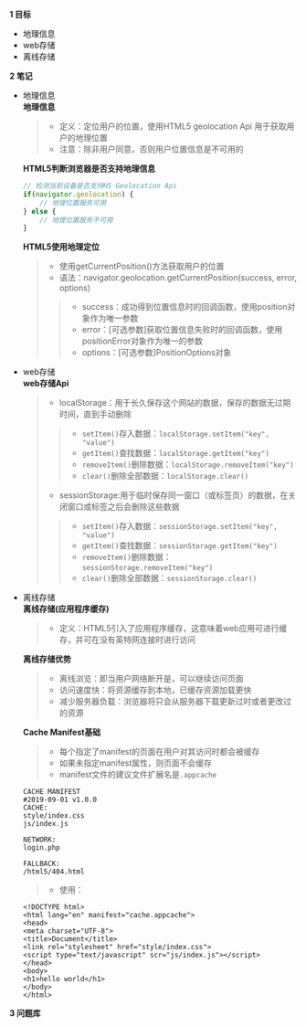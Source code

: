 **1 目标**
* 地理信息  
* web存储  
* 离线存储

**2 笔记**
* 地理信息  
    **地理信息**
    > * 定义：定位用户的位置，使用HTML5 geolocation Api 用于获取用户的地理位置  
    > * 注意：除非用户同意，否则用户位置信息是不可用的  

    **HTML5判断浏览器是否支持地理信息**
    ```javascript
    // 检测当前设备是否支持H5 Geolocation Api
    if(navigator.geolocation) {
        // 地理位置服务可用
    } else {
        // 地理位置服务不可用
    }
    ```

    **HTML5使用地理定位**
    > * 使用getCurrentPosition()方法获取用户的位置  
    > * 语法：navigator.geolocation.getCurrentPosition(success, error, options)
    >> * success：成功得到位置信息时的回调函数，使用position对象作为唯一参数  
    >> * error：[可选参数]获取位置信息失败时的回调函数，使用positionError对象作为唯一的参数  
    >> * options：[可选参数]PositionOptions对象  

* web存储  
    **web存储Api**
    > * localStorage：用于长久保存这个网站的数据，保存的数据无过期时间，直到手动删除  
    >>* `setItem()`存入数据：`localStorage.setItem("key", "value")`  
    >>* `getItem()`查找数据：`localStorage.getItem("key")`  
    >>* `removeItem()`删除数据：`localStorage.removeItem("key")`  
    >>* `clear()`删除全部数据：`localStorage.clear()`  
    > * sessionStorage:用于临时保存同一窗口（或标签页）的数据，在关闭窗口或标签之后会删除这些数据  
    >>* `setItem()`存入数据：`sessionStorage.setItem("key", "value")`  
    >>* `getItem()`查找数据：`sessionStorage.getItem("key")`  
    >>* `removeItem()`删除数据：`sessionStorage.removeItem("key")`  
    >>* `clear()`删除全部数据：`sessionStorage.clear()`  

* 离线存储  
    **离线存储(应用程序缓存)**
    > * 定义：HTML5引入了应用程序缓存，这意味着web应用可进行缓存，并可在没有英特网连接时进行访问  

    **离线存储优势**
    > * 离线浏览：即当用户网络断开是，可以继续访问页面  
    > * 访问速度快：将资源缓存到本地，已缓存资源加载更快  
    > * 减少服务器负载：浏览器将只会从服务器下载更新过时或者更改过的资源  

    **Cache Manifest基础**
    > * 每个指定了manifest的页面在用户对其访问时都会被缓存  
    > * 如果未指定manifest属性，则页面不会缓存  
    > * manifest文件的建议文件扩展名是`.appcache`  
    ```manifest
    CACHE MANIFEST
    #2019-09-01 v1.0.0
    CACHE:
    style/index.css
    js/index.js

    NETWORK:
    login.php

    FALLBACK:
    /html5/404.html
    ```
    > * 使用：
    ```html5
    <!DOCTYPE html>
    <html lang="en" manifest="cache.appcache">
    <head>
    <meta charset="UTF-8">
    <title>Document</title>
    <link rel="stylesheet" href="style/index.css">
    <script type="text/javascript" scr="js/index.js"></script>
    </head>
    <body>
    <h1>hello world</h1>
    </body>
    </html>
    ```

**3 问题库**
